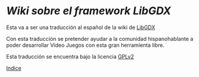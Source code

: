 ***Wiki sobre el framework LibGDX***
=============

Esta va a ser una traducción al español de la wiki de [LibGDX](https://github.com/libgdx/libgdx/wiki)

Con esta traducción se pretender ayudar a la comunidad hispanohablante a poder desarrollar Vídeo Juegos con esta gran herramienta libre.

Esta traducción se encuentra bajo la licencia [GPLv2](./LICENSE)

[Indice](./eBook/preface.md)